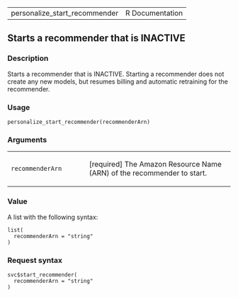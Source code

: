 <table style="width: 100%;">
<tbody>
<tr class="odd">
<td>personalize_start_recommender</td>
<td style="text-align: right;">R Documentation</td>
</tr>
</tbody>
</table>

## Starts a recommender that is INACTIVE

### Description

Starts a recommender that is INACTIVE. Starting a recommender does not
create any new models, but resumes billing and automatic retraining for
the recommender.

### Usage

    personalize_start_recommender(recommenderArn)

### Arguments

<table>
<colgroup>
<col style="width: 35%" />
<col style="width: 65%" />
</colgroup>
<tbody>
<tr class="odd">
<td><code
id="personalize_start_recommender_:_recommenderArn">recommenderArn</code></td>
<td><p>[required] The Amazon Resource Name (ARN) of the recommender to
start.</p></td>
</tr>
</tbody>
</table>

### Value

A list with the following syntax:

    list(
      recommenderArn = "string"
    )

### Request syntax

    svc$start_recommender(
      recommenderArn = "string"
    )
